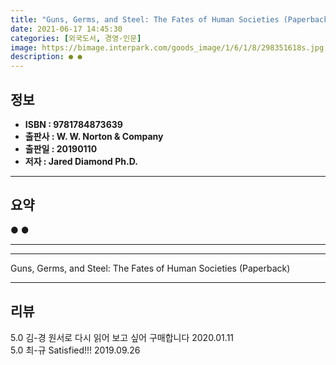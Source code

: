 ```yaml
---
title: "Guns, Germs, and Steel: The Fates of Human Societies (Paperback)"
date: 2021-06-17 14:45:30
categories: [외국도서, 경영-인문]
image: https://bimage.interpark.com/goods_image/1/6/1/8/298351618s.jpg
description: ● ●
---
```


## **정보**

- **ISBN : 9781784873639**
- **출판사 : W. W. Norton & Company**
- **출판일 : 20190110**
- **저자 : Jared Diamond Ph.D.**

------



## **요약**

●  ●  

------



------


Guns, Germs, and Steel: The Fates of Human Societies (Paperback) 

------


## **리뷰** 

5.0 김-경 원서로 다시 읽어 보고 싶어 구매합니다 2020.01.11 <br/>5.0 최-규 Satisfied!!! 2019.09.26 <br/>